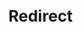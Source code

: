 ﻿---
layout: src/layouts/Redirect.astro
title: Redirect
redirect: /docs/octopus-rest-api/cli/octopus-account-create
pubDate:  2023-01-01
navSearch: false
navSitemap: false
navMenu: false
---
